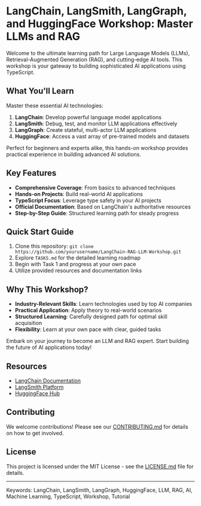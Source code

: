 # LangChain, LangSmith, LangGraph, and HuggingFace Workshop: Master LLMs and RAG

Welcome to the ultimate learning path for Large Language Models (LLMs), Retrieval-Augmented Generation (RAG), and cutting-edge AI tools. This workshop is your gateway to building sophisticated AI applications using TypeScript.

## What You'll Learn

Master these essential AI technologies:

1. **LangChain**: Develop powerful language model applications
2. **LangSmith**: Debug, test, and monitor LLM applications effectively
3. **LangGraph**: Create stateful, multi-actor LLM applications
4. **HuggingFace**: Access a vast array of pre-trained models and datasets

Perfect for beginners and experts alike, this hands-on workshop provides practical experience in building advanced AI solutions.

## Key Features

- **Comprehensive Coverage**: From basics to advanced techniques
- **Hands-on Projects**: Build real-world AI applications
- **TypeScript Focus**: Leverage type safety in your AI projects
- **Official Documentation**: Based on LangChain's authoritative resources
- **Step-by-Step Guide**: Structured learning path for steady progress

## Quick Start Guide

1. Clone this repository: `git clone https://github.com/yourusername/LangChain-RAG-LLM-Workshop.git`
2. Explore `TASKS.md` for the detailed learning roadmap
3. Begin with Task 1 and progress at your own pace
4. Utilize provided resources and documentation links

## Why This Workshop?

- **Industry-Relevant Skills**: Learn technologies used by top AI companies
- **Practical Application**: Apply theory to real-world scenarios
- **Structured Learning**: Carefully designed path for optimal skill acquisition
- **Flexibility**: Learn at your own pace with clear, guided tasks

Embark on your journey to become an LLM and RAG expert. Start building the future of AI applications today!

## Resources

- [LangChain Documentation](https://js.langchain.com/docs/)
- [LangSmith Platform](https://www.langchain.com/langsmith)
- [HuggingFace Hub](https://huggingface.co/)

## Contributing

We welcome contributions! Please see our [CONTRIBUTING.md](CONTRIBUTING.md) for details on how to get involved.

## License

This project is licensed under the MIT License - see the [LICENSE.md](LICENSE.md) file for details.

---

Keywords: LangChain, LangSmith, LangGraph, HuggingFace, LLM, RAG, AI, Machine Learning, TypeScript, Workshop, Tutorial
